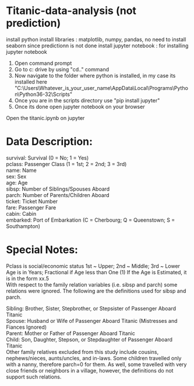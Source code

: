 # Titanic-data-analysis (not prediction)
install python 
install libraries : matplotlib, numpy, pandas, no need to install seaborn since predictionn is not done 
install jupyter notebook : for installing jupyter notebook 
1. Open command prompt 
2. Go to c: drive by using "cd.." command
3. Now navigate to the folder where python is installed, in my case its installed here "C:\Users\Whatever_is_your_user_name\AppData\Local\Programs\Python\Python36-32\Scripts" 
4. Once you are in the scripts directory use "pip install jupyter"
5. Once its done open jupyter notebook on your browser

Open the titanic.ipynb on jupyter

# Data Description:
survival: Survival (0 = No; 1 = Yes)</br>
pclass: Passenger Class (1 = 1st; 2 = 2nd; 3 = 3rd)</br>
name: Name </br>
sex: Sex </br>
age: Age </br>
sibsp: Number of Siblings/Spouses Aboard  </br>
parch: Number of Parents/Children Aboard  </br>
ticket: Ticket Number  </br>
fare: Passenger Fare  </br>
cabin: Cabin  </br>
embarked: Port of Embarkation (C = Cherbourg; Q = Queenstown; S = Southampton)

# Special Notes:

Pclass is social/economic status 1st ~ Upper; 2nd ~ Middle; 3rd ~ Lower </br>
Age is in Years; Fractional if Age less than One (1) If the Age is Estimated, it is in the form xx.5 </br>
With respect to the family relation variables (i.e. sibsp and parch) some relations were ignored. The following are the definitions used for sibsp and parch. </br>

Sibling: Brother, Sister, Stepbrother, or Stepsister of Passenger Aboard Titanic </br>
Spouse: Husband or Wife of Passenger Aboard Titanic (Mistresses and Fiances Ignored) </br>
Parent: Mother or Father of Passenger Aboard Titanic </br>
Child: Son, Daughter, Stepson, or Stepdaughter of Passenger Aboard Titanic </br>
Other family relatives excluded from this study include cousins, nephews/nieces, aunts/uncles, and in-laws. Some children travelled only with a nanny, therefore parch=0 for them. As well, some travelled with very close friends or neighbors in a village, however, the definitions do not support such relations.
